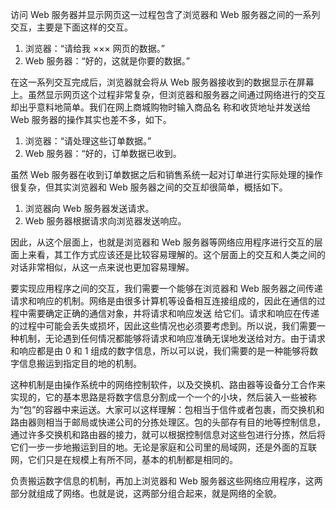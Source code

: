 


访问 Web 服务器并显示网页这一过程包含了浏览器和 Web 服务器之间的一系列交互，主要是下面这样的交互。
1. 浏览器：“请给我 ××× 网页的数据。”
2. Web 服务器：“好的，这就是你要的数据。”

在这一系列交互完成后，浏览器就会将从 Web 服务器接收到的数据显示在屏幕上。虽然显示网页这个过程非常复杂，但浏览器和服务器之间通过网络进行的交互却出乎意料地简单。我们在网上商城购物时输入商品名
称和收货地址并发送给 Web 服务器的操作其实也差不多，如下。
1. 浏览器：“请处理这些订单数据。”
2. Web 服务器：“好的，订单数据已收到。

虽然 Web 服务器在收到订单数据之后和销售系统一起对订单进行实际处理的操作很复杂，但其实浏览器和 Web 服务器之间的交互却很简单，概括如下。
1. 浏览器向 Web 服务器发送请求。
2. Web 服务器根据请求向浏览器发送响应。

因此，从这个层面上，也就是浏览器和 Web 服务器等网络应用程序进行交互的层面上来看，其工作方式应该还是比较容易理解的。这个层面上的交互和人类之间的对话非常相似，从这一点来说也更加容易理解。

要实现应用程序之间的交互，我们需要一个能够在浏览器和 Web 服务器之间传递请求和响应的机制。网络是由很多计算机等设备相互连接组成的，因此在通信的过程中需要确定正确的通信对象，并将请求和响应发送
给它们。请求和响应在传递的过程中可能会丢失或损坏，因此这些情况也必须要考虑到。所以说，我们需要一种机制，无论遇到任何情况都能够将请求和响应准确无误地发送给对方。由于请求和响应都是由 0 和 1 组成的数字信息，所以可以说，我们需要的是一种能够将数字信息搬运到指定目的地的机制。

这种机制是由操作系统中的网络控制软件，以及交换机、路由器等设备分工合作来实现的，它的基本思路是将数字信息分割成一个一个的小块，然后装入一些被称为“包”的容器中来运送。大家可以这样理解：包相当于信件或者包裹，而交换机和路由器则相当于邮局或快递公司的分拣处理区。包的头部存有目的地等控制信息，通过许多交换机和路由器的接力，就可以根据控制信息对这些包进行分拣，然后将它们一步一步地搬运到目的地。无论是家庭和公司里的局域网，还是外面的互联网，它们只是在规模上有所不同，基本的机制都是相同的。

负责搬运数字信息的机制，再加上浏览器和 Web 服务器这些网络应用程序，这两部分就组成了网络。也就是说，这两部分组合起来，就是网络的全貌。
